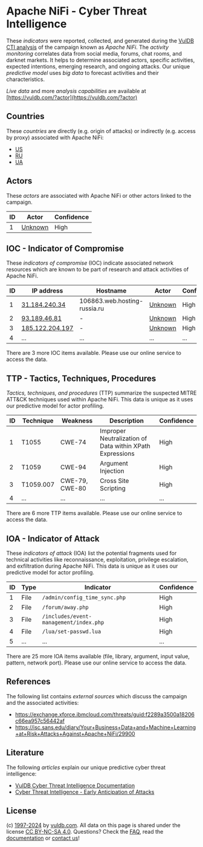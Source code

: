 # Apache NiFi - Cyber Threat Intelligence

These _indicators_ were reported, collected, and generated during the [VulDB CTI analysis](https://vuldb.com/?kb.cti) of the campaign known as _Apache NiFi_. The _activity monitoring_ correlates data from social media, forums, chat rooms, and darknet markets. It helps to determine associated actors, specific activities, expected intentions, emerging research, and ongoing attacks. Our unique _predictive model_ uses _big data_ to forecast activities and their characteristics.

_Live data_ and more _analysis capabilities_ are available at [https://vuldb.com/?actor](https://vuldb.com/?actor)

## Countries

These _countries_ are directly (e.g. origin of attacks) or indirectly (e.g. access by proxy) associated with Apache NiFi:

* [US](https://vuldb.com/?country.us)
* [RU](https://vuldb.com/?country.ru)
* [UA](https://vuldb.com/?country.ua)

## Actors

These _actors_ are associated with Apache NiFi or other actors linked to the campaign.

ID | Actor | Confidence
-- | ----- | ----------
1 | [Unknown](https://vuldb.com/?actor.unknown) | High

## IOC - Indicator of Compromise

These _indicators of compromise_ (IOC) indicate associated network resources which are known to be part of research and attack activities of Apache NiFi.

ID | IP address | Hostname | Actor | Confidence
-- | ---------- | -------- | ----- | ----------
1 | [31.184.240.34](https://vuldb.com/?ip.31.184.240.34) | 106863.web.hosting-russia.ru | [Unknown](https://vuldb.com/?actor.unknown) | High
2 | [93.189.46.81](https://vuldb.com/?ip.93.189.46.81) | - | [Unknown](https://vuldb.com/?actor.unknown) | High
3 | [185.122.204.197](https://vuldb.com/?ip.185.122.204.197) | - | [Unknown](https://vuldb.com/?actor.unknown) | High
4 | ... | ... | ... | ...

There are 3 more IOC items available. Please use our online service to access the data.

## TTP - Tactics, Techniques, Procedures

_Tactics, techniques, and procedures_ (TTP) summarize the suspected MITRE ATT&CK techniques used within Apache NiFi. This data is unique as it uses our predictive model for actor profiling.

ID | Technique | Weakness | Description | Confidence
-- | --------- | -------- | ----------- | ----------
1 | T1055 | CWE-74 | Improper Neutralization of Data within XPath Expressions | High
2 | T1059 | CWE-94 | Argument Injection | High
3 | T1059.007 | CWE-79, CWE-80 | Cross Site Scripting | High
4 | ... | ... | ... | ...

There are 6 more TTP items available. Please use our online service to access the data.

## IOA - Indicator of Attack

These _indicators of attack_ (IOA) list the potential fragments used for technical activities like reconnaissance, exploitation, privilege escalation, and exfiltration during Apache NiFi. This data is unique as it uses our predictive model for actor profiling.

ID | Type | Indicator | Confidence
-- | ---- | --------- | ----------
1 | File | `/admin/config_time_sync.php` | High
2 | File | `/forum/away.php` | High
3 | File | `/includes/event-management/index.php` | High
4 | File | `/lua/set-passwd.lua` | High
5 | ... | ... | ...

There are 25 more IOA items available (file, library, argument, input value, pattern, network port). Please use our online service to access the data.

## References

The following list contains _external sources_ which discuss the campaign and the associated activities:

* https://exchange.xforce.ibmcloud.com/threats/guid:f2289a3500a18206c66ea957c56442af
* https://isc.sans.edu/diary/Your+Business+Data+and+Machine+Learning+at+Risk+Attacks+Against+Apache+NiFi/29900

## Literature

The following _articles_ explain our unique predictive cyber threat intelligence:

* [VulDB Cyber Threat Intelligence Documentation](https://vuldb.com/?kb.cti)
* [Cyber Threat Intelligence - Early Anticipation of Attacks](https://www.scip.ch/en/?labs.20201022)

## License

(c) [1997-2024](https://vuldb.com/?kb.changelog) by [vuldb.com](https://vuldb.com/?kb.about). All data on this page is shared under the license [CC BY-NC-SA 4.0](https://creativecommons.org/licenses/by-nc-sa/4.0/). Questions? Check the [FAQ](https://vuldb.com/?kb.faq), read the [documentation](https://vuldb.com/?kb) or [contact us](https://vuldb.com/?contact)!
